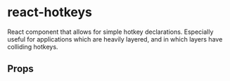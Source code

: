 # react-hotkeys

React component that allows for simple hotkey declarations. Especially useful for applications which are heavily layered,
and in which layers have colliding hotkeys.

## Props

